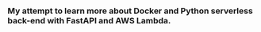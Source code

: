 ### My attempt to learn more about Docker and Python serverless back-end with FastAPI and AWS Lambda. 



 
 
